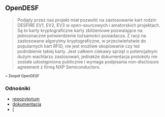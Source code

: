 ## OpenDESF
> Podjęty przez nas projekt miał pozwolić na zastosowanie kart rodzin DESFIRE EV1, EV2, EV3 w open-sourcowych i amatorskich projektach. Są to karty kryptograficzne karty zbliżeniowe pozwalające na jednoznaczne potwierdzenie tożsamości posiadacza. Z racji na zastosowane algorytmy kryptograficzne, w przeciwieństwie do popularnych kart RFID, nie jest możliwe skopiowanie czy też podrobienie takiej karty. Jest całkiem ciekawy sprzęt o potencjalnym dużym wachlarzu zastosowań, jednakże dokumentacja protokołu nie została udostępniona publicznie i wymaga podpisania non-disclosure agreement z firmą NXP Semiconductors.

<sup>~ Zespół OpenDESF</sup>

### Odnośniki
 - [repozytorium](https://github.com/AGH-Narzedzia-Informatyczne/libopendesf)
 - [dokumentacja](https://github.com/AGH-Narzedzia-Informatyczne/libopendesf/wiki)
 - [
